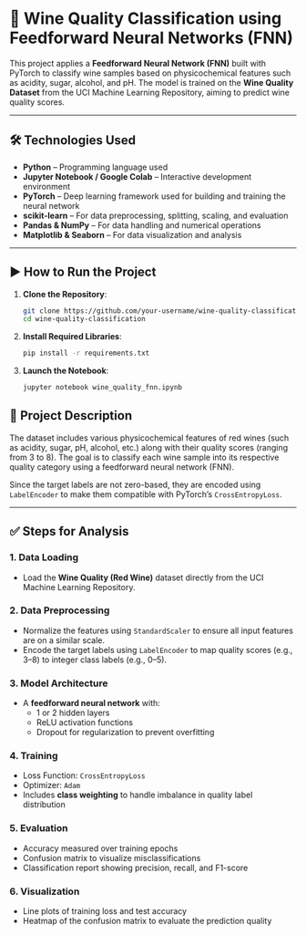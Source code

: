 # 🍷 Wine Quality Classification using Feedforward Neural Networks (FNN)

This project applies a **Feedforward Neural Network (FNN)** built with PyTorch to classify wine samples based on physicochemical features such as acidity, sugar, alcohol, and pH. The model is trained on the **Wine Quality Dataset** from the UCI Machine Learning Repository, aiming to predict wine quality scores.

---

## 🛠 Technologies Used

- **Python** – Programming language used
- **Jupyter Notebook / Google Colab** – Interactive development environment
- **PyTorch** – Deep learning framework used for building and training the neural network
- **scikit-learn** – For data preprocessing, splitting, scaling, and evaluation
- **Pandas & NumPy** – For data handling and numerical operations
- **Matplotlib & Seaborn** – For data visualization and analysis

---

## ▶️ How to Run the Project

1. **Clone the Repository**:
   ```bash
   git clone https://github.com/your-username/wine-quality-classification.git
   cd wine-quality-classification
2. **Install Required Libraries**:
   ```bash
   pip install -r requirements.txt
3. **Launch the Notebook**:
   ```bash
   jupyter notebook wine_quality_fnn.ipynb

## 📂 Project Description

The dataset includes various physicochemical features of red wines (such as acidity, sugar, pH, alcohol, etc.) along with their quality scores (ranging from 3 to 8). The goal is to classify each wine sample into its respective quality category using a feedforward neural network (FNN).

Since the target labels are not zero-based, they are encoded using `LabelEncoder` to make them compatible with PyTorch’s `CrossEntropyLoss`.

---

## ✅ Steps for Analysis

### 1. Data Loading
- Load the **Wine Quality (Red Wine)** dataset directly from the UCI Machine Learning Repository.

### 2. Data Preprocessing
- Normalize the features using `StandardScaler` to ensure all input features are on a similar scale.
- Encode the target labels using `LabelEncoder` to map quality scores (e.g., 3–8) to integer class labels (e.g., 0–5).

### 3. Model Architecture
- A **feedforward neural network** with:
  - 1 or 2 hidden layers
  - ReLU activation functions
  - Dropout for regularization to prevent overfitting

### 4. Training
- Loss Function: `CrossEntropyLoss`
- Optimizer: `Adam`
- Includes **class weighting** to handle imbalance in quality label distribution

### 5. Evaluation
- Accuracy measured over training epochs
- Confusion matrix to visualize misclassifications
- Classification report showing precision, recall, and F1-score

### 6. Visualization
- Line plots of training loss and test accuracy
- Heatmap of the confusion matrix to evaluate the prediction quality
